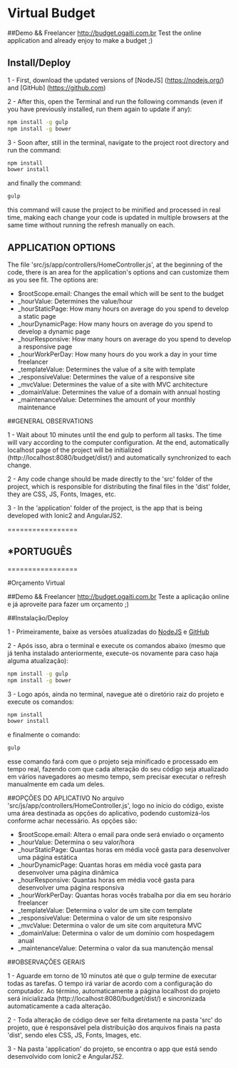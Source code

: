 # Virtual Budget

##Demo && Freelancer
http://budget.ogaiti.com.br Test the online application and already enjoy to make a budget ;)

## Install/Deploy

1 - First, download the updated versions of [NodeJS] (https://nodejs.org/) and [GitHub] (https://github.com)

2 - After this, open the Terminal and run the following commands (even if you have previously installed, run them again to update if any):

```bash
npm install -g gulp
npm install -g bower
```

3 - Soon after, still in the terminal, navigate to the project root directory and run the command:

```bash
npm install
bower install
```

and finally the command:

```bash
gulp
```

this command will cause the project to be minified and processed in real time, making each change your code is updated in multiple browsers at the same time without running the refresh manually on each.

## APPLICATION OPTIONS
The file 'src/js/app/controllers/HomeController.js', at the beginning of the code, there is an area for the application's options and can customize them as you see fit. The options are:

* $rootScope.email: Changes the email which will be sent to the budget
* _hourValue: Determines the value/hour
* _hourStaticPage: How many hours on average do you spend to develop a static page
* _hourDynamicPage: How many hours on average do you spend to develop a dynamic page
* _hourResponsive: How many hours on average do you spend to develop a responsive page
* _hourWorkPerDay: How many hours do you work a day in your time freelancer
* _templateValue: Determines the value of a site with template
* _responsiveValue: Determines the value of a responsive site
* _mvcValue: Determines the value of a site with MVC architecture
* _domainValue: Determines the value of a domain with annual hosting
* _maintenanceValue: Determines the amount of your monthly maintenance

##GENERAL OBSERVATIONS

1 - Wait about 10 minutes until the end gulp to perform all tasks. The time will vary according to the computer configuration. At the end, automatically localhost page of the project will be initialized (http://localhost:8080/budget/dist/) and automatically synchronized to each change.

2 - Any code change should be made directly to the 'src' folder of the project, which is responsible for distributing the final files in the 'dist' folder, they are CSS, JS, Fonts, Images, etc.

3 - In the 'application' folder of the project, is the app that is being developed with Ionic2 and AngularJS2.


=================
## *PORTUGUÊS
=================

#Orçamento Virtual

##Demo && Freelancer
http://budget.ogaiti.com.br Teste a aplicação online e já aproveite para fazer um orçamento ;)

##Instalação/Deploy

1 - Primeiramente, baixe as versões atualizadas do [NodeJS](https://nodejs.org/) e [GitHub](https://github.com)

2 - Após isso, abra o terminal e execute os comandos abaixo (mesmo que já tenha instalado anteriormente, execute-os novamente para caso haja alguma atualização):

```bash
npm install -g gulp
npm install -g bower
```

3 - Logo após, ainda no terminal, navegue até o diretório raiz do projeto e execute os comandos:

```bash
npm install
bower install
```

e finalmente o comando:

```bash
gulp
```

esse comando fará com que o projeto seja minificado e processado em tempo real, fazendo com que cada alteração do seu código seja atualizado em vários navegadores ao mesmo tempo, sem precisar executar o refresh manualmente em cada um deles.

##OPÇÕES DO APLICATIVO
No arquivo 'src/js/app/controllers/HomeController.js', logo no início do código, existe uma área destinada as opções do aplicativo, podendo customizá-los conforme achar necessário. As opções são:

* $rootScope.email: Altera o email para onde será enviado o orçamento
* _hourValue: Determina o seu valor/hora
* _hourStaticPage: Quantas horas em média você gasta para desenvolver uma página estática
* _hourDynamicPage: Quantas horas em média você gasta para desenvolver uma página dinâmica
* _hourResponsive: Quantas horas em média você gasta para desenvolver uma página responsiva
* _hourWorkPerDay: Quantas horas vocês trabalha por dia em seu horário freelancer
* _templateValue: Determina o valor de um site com template
* _responsiveValue: Determina o valor de um site responsivo
* _mvcValue: Determina o valor de um site com arquitetura MVC
* _domainValue: Determina o valor de um domínio com hospedagem anual
* _maintenanceValue: Determina o valor da sua manutenção mensal

##OBSERVAÇÕES GERAIS

1 - Aguarde em torno de 10 minutos até que o gulp termine de executar todas as tarefas. O tempo irá variar de acordo com a configuração do computador. Ao término, automaticamente a página localhost do projeto será inicializada (http://localhost:8080/budget/dist/) e sincronizada automaticamente a cada alteração.

2 - Toda alteração de código deve ser feita diretamente na pasta 'src' do projeto, que é responsável pela distribuição dos arquivos finais na pasta 'dist', sendo eles CSS, JS, Fonts, Images, etc.

3 - Na pasta 'application' do projeto, se encontra o app que está sendo desenvolvido com Ionic2 e AngularJS2.